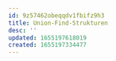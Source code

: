 ```yaml
---
id: 9z57462obeqqdv1fbifz9h3
title: Union-Find-Strukturen
desc: ''
updated: 1655197618019
created: 1655197334477
---
```


